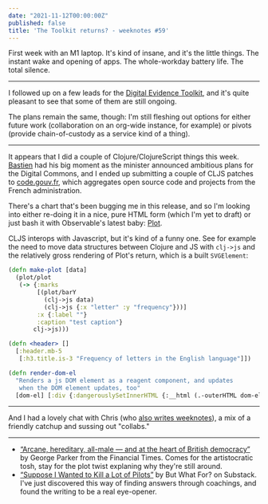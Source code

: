 ```yaml
---
date: "2021-11-12T00:00:00Z"
published: false
title: 'The Toolkit returns? - weeknotes #59'
---
```


First week with an M1 laptop. It's kind of insane, and it's the little things. The instant wake and opening of apps. The whole-workday battery life. The total silence. 

---

I followed up on a few leads for the [Digital Evidence Toolkit](https://digitalevidencetoolkit.org/), and it's quite pleasant to see that some of them are still ongoing.

The plans remain the same, though: I'm still fleshing out options for either future work (collaboration on an org-wide instance, for example) or pivots (provide chain-of-custody as a service kind of a thing).

---

It appears that I did a couple of Clojure/ClojureScript things this week. [Bastien](https://bzg.fr) had his big moment as the minister announced ambitious plans for the Digital Commons, and I ended up submitting a couple of CLJS patches to [code.gouv.fr](https://code.gouv.fr/), which aggregates open source code and projects from the French administration. 

There's a chart that's been bugging me in this release, and so I'm looking into either re-doing it in a nice, pure HTML form (which I'm yet to draft) or just bash it with Observable's latest baby: [Plot](https://observablehq.com/@observablehq/plot).

CLJS interops with Javascript, but it's kind of a funny one. See for example the need to move data structures between Clojure and JS with `clj->js` and the relatively gross rendering of Plot's return, which is a built `SVGElement`:

```clj
(defn make-plot [data]
  (plot/plot
   (-> {:marks
        [(plot/barY
          (clj->js data)
          (clj->js {:x "letter" :y "frequency"}))]
        :x {:label ""}
        :caption "test caption"}
       clj->js)))

(defn <header> []
  [:header.mb-5
   [:h3.title.is-3 "Frequency of letters in the English language"]])

(defn render-dom-el
  "Renders a js DOM element as a reagent component, and updates 
   when the DOM element updates, too"
  [dom-el] [:div {:dangerouslySetInnerHTML {:__html (.-outerHTML dom-el)}}])
```

---

And I had a lovely chat with Chris (who [also writes weeknotes](https://blog.chrislowis.co.uk/)), a mix of a friendly catchup and sussing out "collabs."

---

- [“Arcane, hereditary, all-male — and at the heart of British democracy”](https://www.ft.com/content/d5aebb99-0316-41a9-b19a-505713e4fb41) by George Parker from the Financial Times. Comes for the artistocratic tosh, stay for the plot twist explaning why they're still around.
- [“Suppose I Wanted to Kill a Lot of Pilots”](https://newsletter.butwhatfor.com/p/invert-always-invert-avoid-failure) by But What For? on Substack. I've just discovered this way of finding answers through coachings, and found the writing to be a real eye-opener.
